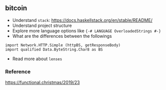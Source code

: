 ## bitcoin
- Understand `stack`: https://docs.haskellstack.org/en/stable/README/
- Understand project structure
- Explore more language options like `{-# LANGUAGE OverloadedStrings #-}`
- What are the differences between the followings
```
import Network.HTTP.Simple (httpBS, getResponseBody)
import qualified Data.ByteString.Char8 as BS
```
- Read more about `lenses`

### Reference
https://functional.christmas/2019/23
